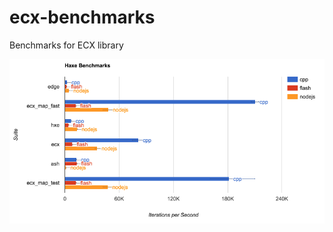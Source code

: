 # ecx-benchmarks
Benchmarks for ECX library

![result](https://github.com/eliasku/ecx-benchmarks/blob/master/result.png?raw=true)
